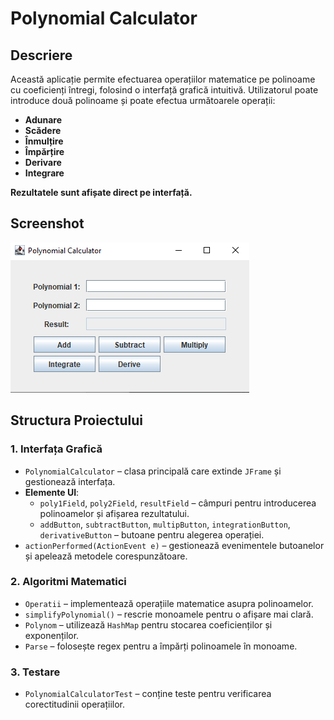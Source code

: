 # Polynomial Calculator

## Descriere
Această aplicație permite efectuarea operațiilor matematice pe polinoame cu coeficienți întregi, folosind o interfață grafică intuitivă. Utilizatorul poate introduce două polinoame și poate efectua următoarele operații:
- **Adunare**
- **Scădere**
- **Înmulțire**
- **Împărțire**
- **Derivare**
- **Integrare**

**Rezultatele sunt afișate direct pe interfață.**  

## Screenshot
![Screenshot](img.png)  

## Structura Proiectului

### 1. **Interfața Grafică**
- `PolynomialCalculator` – clasa principală care extinde `JFrame` și gestionează interfața.
- **Elemente UI**:
  - `poly1Field`, `poly2Field`, `resultField` – câmpuri pentru introducerea polinoamelor și afișarea rezultatului.
  - `addButton`, `subtractButton`, `multipButton`, `integrationButton`, `derivativeButton` – butoane pentru alegerea operației.
- `actionPerformed(ActionEvent e)` – gestionează evenimentele butoanelor și apelează metodele corespunzătoare.

### 2. **Algoritmi Matematici**
- `Operatii` – implementează operațiile matematice asupra polinoamelor.
- `simplifyPolynomial()` – rescrie monoamele pentru o afișare mai clară.
- `Polynom` – utilizează `HashMap` pentru stocarea coeficienților și exponenților.
- `Parse` – folosește regex pentru a împărți polinoamele în monoame.

### 3. **Testare**
- `PolynomialCalculatorTest` – conține teste pentru verificarea corectitudinii operațiilor.
